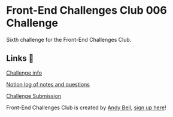 # Front-End Challenges Club 006 Challenge

 Sixth challenge for the Front-End Challenges Club.

 ## Links 🔗
 [Challenge info](https://front-end-challenges.club/challenge-006-auto-scrolling-responsive-grid)

 [Notion log of notes and questions](https://www.notion.so/superterrific/Challenge-006-Responsive-Grid-9f5fdd9eaccb4c61977dbba843b417ee)

 [Challenge Submission](https://superterrific.github.io/fecc-006/)

 Front-End Challenges Club is created by [Andy Bell](https://hankchizljaw.com/), [sign up here](https://front-end-challenges.club/)!
